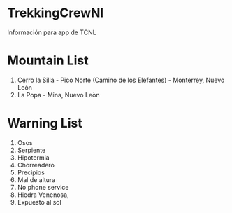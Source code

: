 # TrekkingCrewNl
Información para app de TCNL 


# Mountain List
1. Cerro la Silla - Pico Norte (Camino de los Elefantes) - Monterrey, Nuevo Leòn
2. La Popa - Mina, Nuevo Leòn

# Warning List

1. Osos
2. Serpiente
3. Hipotermia
4. Chorreadero
5. Precipios
6. Mal de altura 
7. No phone service
8. Hiedra Venenosa,
9. Expuesto al sol
